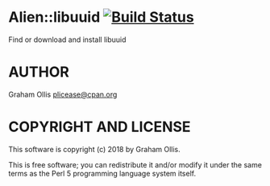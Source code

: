 # Alien::libuuid [![Build Status](https://secure.travis-ci.org/plicease/Alien-libuuid.png)](http://travis-ci.org/plicease/Alien-libuuid)

Find or download and install libuuid

# AUTHOR

Graham Ollis <plicease@cpan.org>

# COPYRIGHT AND LICENSE

This software is copyright (c) 2018 by Graham Ollis.

This is free software; you can redistribute it and/or modify it under
the same terms as the Perl 5 programming language system itself.
